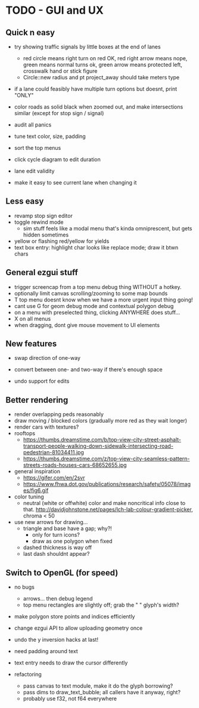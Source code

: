 # TODO - GUI and UX

## Quick n easy

- try showing traffic signals by little boxes at the end of lanes
	- red circle means right turn on red OK, red right arrow means nope, green means normal turns ok, green arrow means protected left, crosswalk hand or stick figure
	- Circle::new radius and pt project_away should take meters type

- if a lane could feasibly have multiple turn options but doesnt, print "ONLY"
- color roads as solid black when zoomed out, and make intersections similar (except for stop sign / signal)
- audit all panics
- tune text color, size, padding
- sort the top menus

- click cycle diagram to edit duration
- lane edit validity
- make it easy to see current lane when changing it

## Less easy

- revamp stop sign editor
- toggle rewind mode
	- sim stuff feels like a modal menu that's kinda omniprescent, but gets hidden sometimes
- yellow or flashing red/yellow for yields
- text box entry: highlight char looks like replace mode; draw it btwn chars

## General ezgui stuff

- trigger screencap from a top menu debug thing WITHOUT a hotkey.
- optionally limit canvas scrolling/zooming to some map bounds
- T top menu doesnt know when we have a more urgent input thing going!
- cant use G for geom debug mode and contextual polygon debug
- on a menu with preselected thing, clicking ANYWHERE does stuff...
- X on all menus
- when dragging, dont give mouse movement to UI elements

## New features

- swap direction of one-way
- convert between one- and two-way if there's enough space

- undo support for edits

## Better rendering

- render overlapping peds reasonably
- draw moving / blocked colors (gradually more red as they wait longer)
- render cars with textures?
- rooftops
	- https://thumbs.dreamstime.com/b/top-view-city-street-asphalt-transport-people-walking-down-sidewalk-intersecting-road-pedestrian-81034411.jpg
	- https://thumbs.dreamstime.com/z/top-view-city-seamless-pattern-streets-roads-houses-cars-68652655.jpg
- general inspiration
	- https://gifer.com/en/2svr
	- https://www.fhwa.dot.gov/publications/research/safety/05078/images/fig6.gif
- color tuning
	- neutral (white or offwhite) color and make noncritical info close to
	  that. http://davidjohnstone.net/pages/lch-lab-colour-gradient-picker,
          chroma < 50
- use new arrows for drawing...
	- triangle and base have a gap; why?!
		- only for turn icons?
		- draw as one polygon when fixed
	- dashed thickness is way off
	- last dash shouldnt appear?

## Switch to OpenGL (for speed)

- no bugs
	- arrows... then debug legend
	- top menu rectangles are slightly off; grab the " " glyph's width?

- make polygon store points and indices efficiently
- change ezgui API to allow uploading geometry once
- undo the y inversion hacks at last!
- need padding around text
- text entry needs to draw the cursor differently
- refactoring
	- pass canvas to text module, make it do the glyph borrowing?
	- pass dims to draw_text_bubble; all callers have it anyway, right?
	- probably use f32, not f64 everywhere
